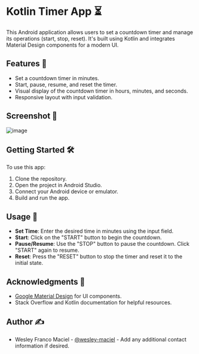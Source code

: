 # Kotlin Timer App ⏳

This Android application allows users to set a countdown timer and manage its operations (start, stop, reset). It's built using Kotlin and integrates Material Design components for a modern UI.

## Features 🚀

- Set a countdown timer in minutes.
- Start, pause, resume, and reset the timer.
- Visual display of the countdown timer in hours, minutes, and seconds.
- Responsive layout with input validation.

## Screenshot 📱

![image](https://github.com/WesleyMaciel2510/Kotlin_Timer/assets/41803321/1b7c1b61-7770-4325-8f2c-540479842e50)

## Getting Started 🛠️

To use this app:

1. Clone the repository.
2. Open the project in Android Studio.
3. Connect your Android device or emulator.
4. Build and run the app.

## Usage 🎯

- **Set Time**: Enter the desired time in minutes using the input field.
- **Start**: Click on the "START" button to begin the countdown.
- **Pause/Resume**: Use the "STOP" button to pause the countdown. Click "START" again to resume.
- **Reset**: Press the "RESET" button to stop the timer and reset it to the initial state.

## Acknowledgments 🙏

- [Google Material Design](https://material.io/design) for UI components.
- Stack Overflow and Kotlin documentation for helpful resources.

## Author ✍️

- Wesley Franco Maciel - [@wesley-maciel](https://www.linkedin.com/in/wesley-maciel/) - Add any additional contact information if desired.
